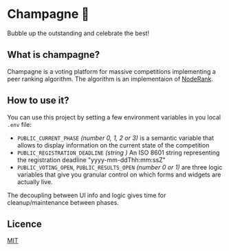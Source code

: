 # Champagne 🍾

Bubble up the outstanding and celebrate the best!

## What is champagne?

Champagne is a voting platform for massive competitions implementing a peer ranking algorithm. The algorithm is an implementaion of [NodeRank](https://github.com/fcrozatier/NodeRank).

## How to use it?

You can use this project by setting a few environment variables in you local `.env` file:

- `PUBLIC_CURRENT_PHASE` _(number 0, 1, 2 or 3)_ is a semantic variable that allows to display information on the current state of the competition
- `PUBLIC_REGISTRATION_DEADLINE` _(string )_ An ISO 8601 string representing the registration deadline "yyyy-mm-ddThh:mm:ssZ"
- `PUBLIC_VOTING_OPEN`, `PUBLIC_RESULTS_OPEN` _(number 0 or 1)_ are three logic variables that give you granular control on which forms and widgets are actually live.

The decoupling between UI info and logic gives time for cleanup/maintenance between phases.

## Licence

[MIT](/LICENCE)